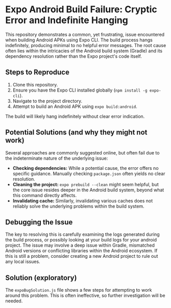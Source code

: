 # Expo Android Build Failure: Cryptic Error and Indefinite Hanging

This repository demonstrates a common, yet frustrating, issue encountered when building Android APKs using Expo CLI. The build process hangs indefinitely, producing minimal to no helpful error messages. The root cause often lies within the intricacies of the Android build system (Gradle) and its dependency resolution rather than the Expo project's code itself.

## Steps to Reproduce

1.  Clone this repository.
2.  Ensure you have the Expo CLI installed globally (`npm install -g expo-cli`).
3.  Navigate to the project directory.
4.  Attempt to build an Android APK using `expo build:android`.

The build will likely hang indefinitely without clear error indication.

## Potential Solutions (and why they might not work)

Several approaches are commonly suggested online, but often fail due to the indeterminate nature of the underlying issue:

* **Checking dependencies:** While a potential cause, the error offers no specific guidance.  Manually checking `package.json` often yields no clear resolution.
* **Cleaning the project:**  `expo prebuild --clean` might seem helpful, but the core issue resides deeper in the Android build system, beyond what this command directly affects.
* **Invalidating cache:** Similarly, invalidating various caches does not reliably solve the underlying problems within the build system.

## Debugging the Issue

The key to resolving this is carefully examining the logs generated during the build process, or possibly looking at your build logs for your android project. The issue may involve a deep issue within Gradle, mismatched Android versions or conflicting libraries within the Android ecosystem. If this is still a problem, consider creating a new Android project to rule out any local issues.

## Solution (exploratory)

The `expoBugSolution.js` file shows a few steps for attempting to work around this problem. This is often ineffective, so further investigation will be needed.